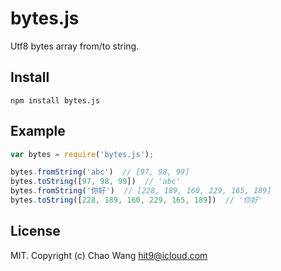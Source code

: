 bytes.js
========

Utf8 bytes array from/to string.

Install
-------

    npm install bytes.js

Example
-------

```js
var bytes = require('bytes.js');

bytes.fromString('abc')  // [97, 98, 99]
bytes.toString([97, 98, 99])  // 'abc'
bytes.fromString('你好')  // [228, 189, 160, 229, 165, 189]
bytes.toString([228, 189, 160, 229, 165, 189])  // '你好'
```

License
--------

MIT. Copyright (c) Chao Wang <hit9@icloud.com>
